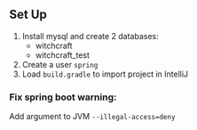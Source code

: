 ## Set Up
1. Install mysql and create 2 databases:
    - witchcraft
    - witchcraft_test
1. Create a user `spring`
1. Load `build.gradle` to import project in IntelliJ
### Fix spring boot warning:
Add argument to JVM `--illegal-access=deny`